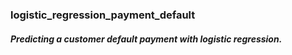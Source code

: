 ### logistic_regression_payment_default

##### Predicting a customer default payment with logistic regression.
